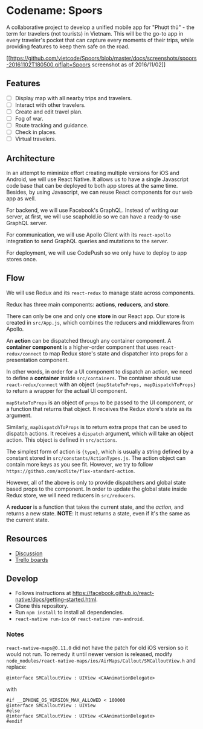 # Codename: Sp∞rs

A collaborative project to develop a unified mobile app for "Phượt thủ" - the term for travelers (not tourists) in Vietnam. This will be the go-to app in every traveler's pocket that can capture every moments of their trips, while providing features to keep them safe on the road.

[[https://github.com/vietcode/Spoors/blob/master/docs/screenshots/spoors-20161102T180500.gif|alt=Spoors screenshot as of 2016/11/02]]

## Features

- [ ] Display map with all nearby trips and travelers.
- [ ] Interact with other travelers.
- [ ] Create and edit travel plan.
- [ ] Fog of war.
- [ ] Route tracking and guidance.
- [ ] Check in places.
- [ ] Virtual travelers.

## Architecture

In an attempt to miminize effort creating multiple versions for iOS and Android, we will use React Native. It allows us to have a single Javascript code base that can be deployed to both app stores at the same time. Besides, by using Javascript, we can reuse React components for our web app as well.

For backend, we will use Facebook's GraphQL. Instead of writing our server, at first, we will use scaphold.io so we can have a ready-to-use GraphQL server.

For communication, we will use Apollo Client with its `react-apollo` integration to send GraphQL queries and mutations to the server.

For deployment, we will use CodePush so we only have to deploy to app stores once.

## Flow

We will use Redux and its `react-redux` to manage state across components.

Redux has three main components: **actions**, **reducers**, and **store**.

There can only be one and only one **store** in our React app. Our store is created in `src/App.js`, which combines the reducers and middlewares from Apollo.

An **action** can be dispatched through any container component. A **container component** is a higher-order component that uses `react-redux/connect` to map Redux store's state and dispatcher into props for a presentation component. 

In other words, in order for a UI component to dispatch an action, we need to define a **container** inside `src/containers`. The container should use `react-redux/connect` with an object `{mapStateToProps, mapDispatchToProps}` to return a wrapper for the actual UI component.

`mapStateToProps` is an object of `props` to be passed to the UI component, or a function that returns that object. It receives the Redux store's state as its argument.

Similarly, `mapDispatchToProps` is to return extra props that can be used to dispatch actions. It receives a `dispatch` argument, which will take an object action. This object is defined in `src/actions`.

The simplest form of action is `{type}`, which is usually a string defined by a constant stored in `src/constants/ActionTypes.js`. The action object can contain more keys as you see fit. However, we try to follow `https://github.com/acdlite/flux-standard-action`.

However, all of the above is only to provide dispatchers and global state based props to the component. In order to update the global state inside Redux store, we will need reducers in `src/reducers`.

A **reducer** is a function that takes the current state, and the *action*, and returns a new state. **NOTE**: It must returns a state, even if it's the same as the current state.


## Resources

- [Discussion](http://www.phuot.vn/threads/294864-C%C3%B9ng-t%E1%BA%A1o-n%C3%AAn-%E1%BB%A9ng-d%E1%BB%A5ng-Ph%C6%B0%E1%BB%A3t)
- [Trello boards](https://trello.com/spoors)

## Develop

- Follows instructions at https://facebook.github.io/react-native/docs/getting-started.html.
- Clone this repository.
- Run `npm install` to install all dependencies.
- `react-native run-ios` or `react-native run-android`.

### Notes

`react-native-maps@0.11.0` did not have the patch for old iOS version so it would not run. To remedy it until newer version is released, modify `node_modules/react-native-maps/ios/AirMaps/Callout/SMCalloutView.h` and replace:

```obj-c
@interface SMCalloutView : UIView <CAAnimationDelegate>
```
 
 with

 ```obj-c
 #if __IPHONE_OS_VERSION_MAX_ALLOWED < 100000
@interface SMCalloutView : UIView
#else
@interface SMCalloutView : UIView <CAAnimationDelegate>
#endif
```
